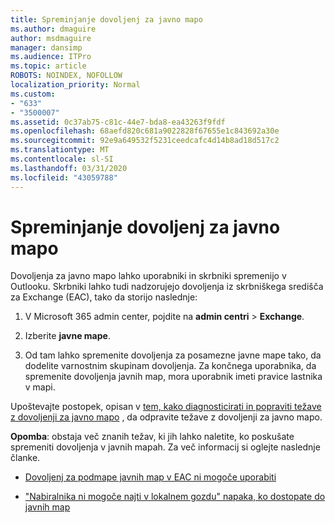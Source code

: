 ```yaml
---
title: Spreminjanje dovoljenj za javno mapo
ms.author: dmaguire
author: msdmaguire
manager: dansimp
ms.audience: ITPro
ms.topic: article
ROBOTS: NOINDEX, NOFOLLOW
localization_priority: Normal
ms.custom:
- "633"
- "3500007"
ms.assetid: 0c37ab75-c81c-44e7-bda8-ea43263f9fdf
ms.openlocfilehash: 68aefd820c681a9022828f67655e1c843692a30e
ms.sourcegitcommit: 92e9a649532f5231ceedcafc4d14b8ad18d517c2
ms.translationtype: MT
ms.contentlocale: sl-SI
ms.lasthandoff: 03/31/2020
ms.locfileid: "43059788"
---
```

# <a name="changing-public-folder-permissions"></a>Spreminjanje dovoljenj za javno mapo

Dovoljenja za javno mapo lahko uporabniki in skrbniki spremenijo v Outlooku. Skrbniki lahko tudi nadzorujejo dovoljenja iz skrbniškega središča za Exchange (EAC), tako da storijo naslednje:
  
1. V Microsoft 365 admin center, pojdite na **admin centri** \> **Exchange**.

2. Izberite **javne mape**.

3. Od tam lahko spremenite dovoljenja za posamezne javne mape tako, da dodelite varnostnim skupinam dovoljenja. Za končnega uporabnika, da spremenite dovoljenja javnih map, mora uporabnik imeti pravice lastnika v mapi.

Upoštevajte postopek, opisan v [tem, kako diagnosticirati in popraviti težave z dovoljenji za javno mapo](https://docs.microsoft.com/exchange/troubleshoot/public-folders/public-folder-permission-issues) , da odpravite težave z dovoljenji za javno mapo.

**Opomba**: obstaja več znanih težav, ki jih lahko naletite, ko poskušate spremeniti dovoljenja v javnih mapah. Za več informacij si oglejte naslednje članke.

- [Dovoljenj za podmape javnih map v EAC ni mogoče uporabiti](https://docs.microsoft.com/exchange/troubleshoot/public-folders/can%E2%80%99t-apply-permissions-public-folder-subfolders)

- ["Nabiralnika ni mogoče najti v lokalnem gozdu" napaka, ko dostopate do javnih map](https://docs.microsoft.com/exchange/troubleshoot/public-folders/mailbox-not-found-local-forest-public-folder)
